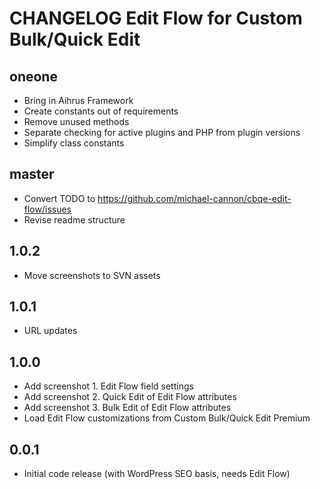 # CHANGELOG Edit Flow for Custom Bulk/Quick Edit

## oneone
* Bring in Aihrus Framework
* Create constants out of requirements
* Remove unused methods
* Separate checking for active plugins and PHP from plugin versions
* Simplify class constants

## master
* Convert TODO to https://github.com/michael-cannon/cbqe-edit-flow/issues
* Revise readme structure

## 1.0.2
* Move screenshots to SVN assets

## 1.0.1
* URL updates

## 1.0.0
* Add screenshot 1. Edit Flow field settings
* Add screenshot 2. Quick Edit of Edit Flow attributes
* Add screenshot 3. Bulk Edit of Edit Flow attributes
* Load Edit Flow customizations from Custom Bulk/Quick Edit Premium

## 0.0.1
* Initial code release (with WordPress SEO basis, needs Edit Flow)